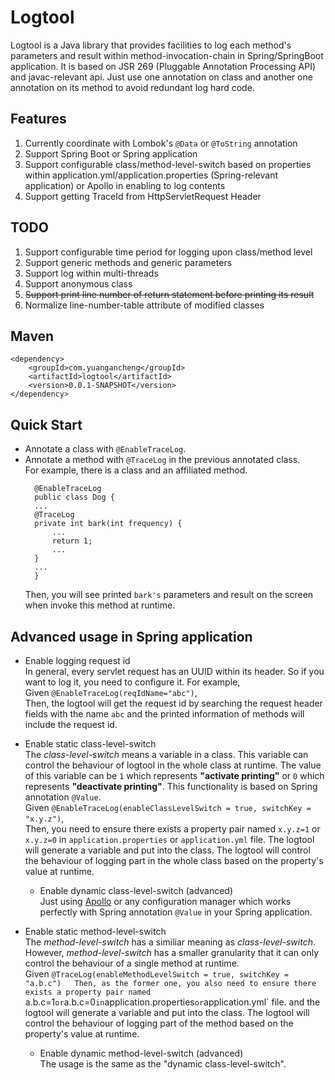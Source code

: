 # Logtool
Logtool is a Java library that provides facilities to log each method's parameters and result within method-invocation-chain in Spring/SpringBoot application. It is based on JSR 269 (Pluggable Annotation Processing API) and javac-relevant api. Just use one annotation on class and another one annotation on its method to avoid redundant log hard code.

## Features
1. Currently coordinate with Lombok's `@Data` or `@ToString` annotation
2. Support Spring Boot or Spring application
3. Support configurable class/method-level-switch based on properties within application.yml/application.properties (Spring-relevant application) or Apollo in enabling to log contents
4. Support  getting TraceId from HttpServletRequest Header

## TODO
1. Support configurable time period for logging upon class/method level
2. Support generic methods and generic parameters
3. Support log within multi-threads
4. Support anonymous class
5. ~~Support print line number of return statement before printing its result~~
6. Normalize line-number-table attribute of modified classes

## Maven
```
<dependency>
    <groupId>com.yuangancheng</groupId>
    <artifactId>logtool</artifactId>
    <version>0.0.1-SNAPSHOT</version>
</dependency>
```

## Quick Start
* Annotate a class with `@EnableTraceLog`.
* Annotate a method with `@TraceLog` in the previous annotated class.  
  For example, there is a class and an affiliated method.  
  ```
    @EnableTraceLog
    public class Dog {
    ...
    @TraceLog
    private int bark(int frequency) {
        ...
        return 1;
        ...
    }
    ...
    }
  ```  
  Then, you will see printed `bark's` parameters and result on the screen when invoke this method at runtime.

## Advanced usage in Spring application
* Enable logging request id  
  In general, every servlet request has an UUID within its header. So if you want to log it, you need to configure it. For example,  
  Given `@EnableTraceLog(reqIdName="abc")`,  
  Then, the logtool will get the request id by searching the request header fields with the name `abc` and the printed information of methods will include the request id.
  
* Enable static class-level-switch  
  The _class-level-switch_ means a variable in a class. This variable can control the behaviour of logtool in the whole class at runtime. The value of this variable can be `1` which represents __"activate printing"__ or `0` which represents __"deactivate printing"__. This functionality is based on Spring annotation `@Value`.  
  Given `@EnableTraceLog(enableClassLevelSwitch = true, switchKey = "x.y.z")`,  
  Then, you need to ensure there exists a property pair named `x.y.z=1` or `x.y.z=0` in `application.properties` or `application.yml` file. The logtool will generate a variable and put into the class. The logtool will control the behaviour of logging part in the whole class based on the property's value at runtime.  
  
  * Enable dynamic class-level-switch (advanced)  
    Just using [Apollo](https://github.com/ctripcorp/apollo) or any configuration manager which works perfectly with Spring annotation `@Value` in your Spring application.
    
* Enable static method-level-switch  
  The _method-level-switch_ has a similiar meaning as _class-level-switch_. However, _method-level-switch_ has a smaller granularity that it can only control the behaviour of a single method at runtime.  
  Given `@TraceLog(enableMethodLevelSwitch = true, switchKey = "a.b.c")  
  Then, as the former one, you also need to ensure there exists a property pair named `a.b.c=1` or `a.b.c=0` in `application.properties` or `application.yml` file. and the logtool will generate a variable and put into the class. The logtool will control the behaviour of logging part of the method based on the property's value at runtime.  
  
    * Enable dynamic method-level-switch (advanced)  
      The usage is the same as the "dynamic class-level-switch".
